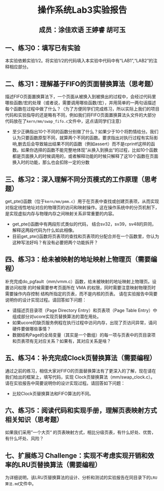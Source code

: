 <h1 align="center" style="border: none;"><strong>操作系统Lab3实验报告</strong></h1>

<h2 align="center" style="border: none;">成员：涂佳欢语  王婷睿  胡可玉</h2>

 
## **一、练习0：填写已有实验**  
本实验依赖实验1/2。将实验1/2的代码填入本实验中代码中有“LAB1”,“LAB2”的注释相应部分。

## **二、练习1：理解基于FIFO的页面替换算法（思考题）**   
描述FIFO页面置换算法下，一个页面从被换入到被换出的过程中，会经过代码里哪些函数/宏的处理（或者说，需要调用哪些函数/宏），并用简单的一两句话描述每个函数在过程中做了什么？（为了方便同学们完成练习，所以实际上我们的项目代码和实验指导的还是略有不同，例如我们将FIFO页面置换算法头文件的大部分代码放在了`kern/mm/swap_fifo.c`文件中，这点请同学们注意）
 - 至少正确指出10个不同的函数分别做了什么？如果少于10个将酌情给分。我们认为只要函数原型不同，就算两个不同的函数。要求指出对执行过程有实际影响,删去后会导致输出结果不同的函数（例如assert）而不是cprintf这样的函数。如果你选择的函数不能完整地体现”从换入到换出“的过程，比如10个函数都是页面换入的时候调用的，或者解释功能的时候只解释了这10个函数在页面换入时的功能，那么也会扣除一定的分数

## **三、练习2：深入理解不同分页模式的工作原理（思考题）**  
get_pte()函数（位于`kern/mm/pmm.c`）用于在页表中查找或创建页表项，从而实现对指定线性地址对应的物理页的访问和映射操作。这在操作系统中的分页机制下，是实现虚拟内存与物理内存之间映射关系非常重要的内容。
 - get_pte()函数中有两段形式类似的代码， 结合sv32，sv39，sv48的异同，解释这两段代码为什么如此相像。
 - 目前get_pte()函数将页表项的查找和页表项的分配合并在一个函数里，你认为这种写法好吗？有没有必要把两个功能拆开？

## **四、练习3：给未被映射的地址映射上物理页（需要编程）** 
补充完成do_pgfault（mm/vmm.c）函数，给未被映射的地址映射上物理页。设置访问权限 的时候需要参考页面所在 VMA 的权限，同时需要注意映射物理页时需要操作内存控制 结构所指定的页表，而不是内核的页表。
请在实验报告中简要说明你的设计实现过程。请回答如下问题：
 - 请描述页目录项（Page Directory Entry）和页表项（Page Table Entry）中组成部分对ucore实现页替换算法的潜在用处。
 - 如果ucore的缺页服务例程在执行过程中访问内存，出现了页访问异常，请问硬件要做哪些事情？
- 数据结构Page的全局变量（其实是一个数组）的每一项与页表中的页目录项和页表项有无对应关系？如果有，其对应关系是啥？

## **五、练习4：补充完成Clock页替换算法（需要编程）** 
通过之前的练习，相信大家对FIFO的页面替换算法有了更深入的了解，现在请在我们给出的框架上，填写代码，实现 Clock页替换算法（mm/swap_clock.c）。
请在实验报告中简要说明你的设计实现过程。请回答如下问题：
 - 比较Clock页替换算法和FIFO算法的不同。

## **六、练习5：阅读代码和实现手册，理解页表映射方式相关知识（思考题）**  
如果我们采用”一个大页“ 的页表映射方式，相比分级页表，有什么好处、优势，有什么坏处、风险？

## **七、扩展练习 Challenge：实现不考虑实现开销和效率的LRU页替换算法（需要编程）** 
为详细说明，该LRU页替换算法的设计、分析和测试的实验报告在同目录下的`LRU算法.md`文件中。



